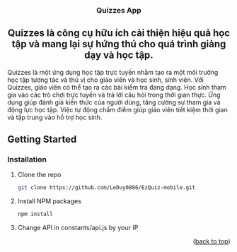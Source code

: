 <br />
<div align="center">
  <h3 align="center">Quizzes App</h3>

  <h2 align="center">
    Quizzes là công cụ hữu ích cải thiện hiệu quả học tập và mang lại sự hứng thú cho quá trình giảng dạy và học tập.
  </h2>
</div>

Quizzes là một ứng dụng học tập trực tuyến nhằm tạo ra một môi trường học tập tương tác và thú vị cho giáo viên và học sinh, sinh viên. Với Quizzes, giáo viên có thể tạo ra các bài kiểm tra đang dạng. Học sinh tham gia vào các trò chơi trực tuyến và trả lời câu hỏi trong thời gian thực. Ứng dụng giúp đánh giá kiến thức của người dùng, tăng cường sự tham gia và động lực học tập. Việc tự động chấm điểm giúp giáo viên tiết kiệm thời gian và tập trung vào hỗ trợ học sinh.

## Getting Started

### Installation
1. Clone the repo
   ```sh
   git clone https://github.com/LeDuy0806/EzQuiz-mobile.git
   ```
2. Install NPM packages
   ```sh
   npm install
   ```
3. Change API in constants/api.js by your IP

<p align="right">(<a href="#readme-top">back to top</a>)</p>
